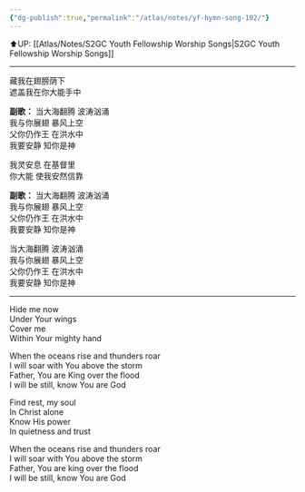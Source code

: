 ```yaml
---
{"dg-publish":true,"permalink":"/atlas/notes/yf-hymn-song-102/"}
---
```


⬆️UP: [[Atlas/Notes/S2GC Youth Fellowship Worship Songs\|S2GC Youth Fellowship Worship Songs]]

---

藏我在翅膀荫下  
遮盖我在你大能手中  

**副歌：**
当大海翻腾 波涛汹涌  
我与你展翅 暴风上空  
父你仍作王 在洪水中  
我要安静 知你是神  
  
我灵安息 在基督里  
你大能 使我安然信靠  

**副歌：**
当大海翻腾 波涛汹涌  
我与你展翅 暴风上空  
父你仍作王 在洪水中  
我要安静 知你是神  
  
当大海翻腾 波涛汹涌  
我与你展翅 暴风上空  
父你仍作王 在洪水中  
我要安静 知你是神

---

Hide me now  
Under Your wings  
Cover me  
Within Your mighty hand

When the oceans rise and thunders roar  
I will soar with You above the storm  
Father, You are King over the flood  
I will be still, know You are God

Find rest, my soul  
In Christ alone  
Know His power  
In quietness and trust

When the oceans rise and thunders roar  
I will soar with You above the storm  
Father, You are king over the flood  
I will be still, know You are God